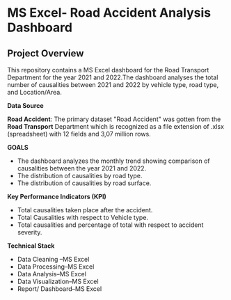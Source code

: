 # MS Excel- Road Accident Analysis Dashboard

## Project Overview
This repository contains a MS Excel dashboard for the Road Transport Department for the year 2021 and 2022.The dashboard analyses the total number of causalities between 2021 and 2022 by vehicle type, road type, and Location/Area.


**Data Source**

**Road Accident**: The primary dataset "Road Accident" was gotten from the **Road Transport** Department which is recognized as a file extension of .xlsx (spreadsheet) with 12 fields and 3,07 million rows.



**GOALS**
- The dashboard analyzes the monthly trend showing comparison of causalities between the year 2021 and 2022.
-	The distribution of causalities by road type.
-	The distribution of causalities by road surface.


**Key Performance Indicators (KPI)**
- Total causalities taken place after the accident.
- 	Total Causalities with respect to Vehicle type.
- 	Total causalities and percentage of total with respect to accident severity.


**Technical Stack**
- 	Data Cleaning –MS Excel
- 	Data Processing–MS Excel
- 	Data Analysis–MS Excel
- 	Data Visualization–MS Excel
- 	Report/ Dashboard–MS Excel


